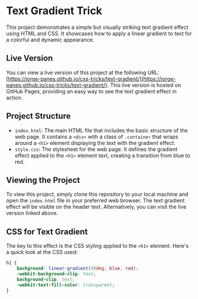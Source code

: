 # Text Gradient Trick

This project demonstrates a simple but visually striking text gradient effect using HTML and CSS. It showcases how to apply a linear gradient to text for a colorful and dynamic appearance.

## Live Version

You can view a live version of this project at the following URL: [https://jorge-panes.github.io/css-tricks/text-gradient/](https://jorge-panes.github.io/css-tricks/text-gradient/). This live version is hosted on GitHub Pages, providing an easy way to see the text gradient effect in action.

## Project Structure

- `index.html`: The main HTML file that includes the basic structure of the web page. It contains a `<div>` with a class of `.container` that wraps around a `<h1>` element displaying the text with the gradient effect.
- `style.css`: The stylesheet for the web page. It defines the gradient effect applied to the `<h1>` element text, creating a transition from blue to red.

## Viewing the Project

To view this project, simply clone this repository to your local machine and open the `index.html` file in your preferred web browser. The text gradient effect will be visible on the header text. Alternatively, you can visit the live version linked above.

## CSS for Text Gradient

The key to this effect is the CSS styling applied to the `<h1>` element. Here's a quick look at the CSS used:

```css
h1 {
    background: linear-gradient(90deg, blue, red);
    -webkit-background-clip: text;
    background-clip: text;
    -webkit-text-fill-color: transparent;
}